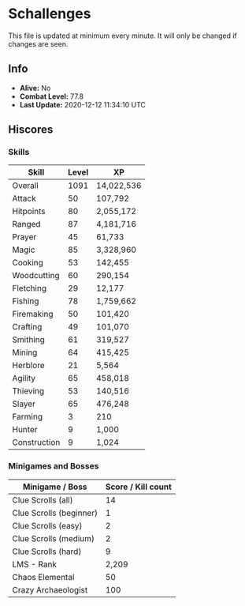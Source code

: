 # Schallenges

This file is updated at minimum every minute. It will only be changed if changes are seen.

## Info

 - **Alive:** No
 - **Combat Level:** 77.8
 - **Last Update:** 2020-12-12 11:34:10 UTC

## Hiscores

### Skills

| Skill | Level | XP |
|--|--|--|
| Overall | 1091 | 14,022,536 |
| Attack | 50 | 107,792 |
| Hitpoints | 80 | 2,055,172 |
| Ranged | 87 | 4,181,716 |
| Prayer | 45 | 61,733 |
| Magic | 85 | 3,328,960 |
| Cooking | 53 | 142,455 |
| Woodcutting | 60 | 290,154 |
| Fletching | 29 | 12,177 |
| Fishing | 78 | 1,759,662 |
| Firemaking | 50 | 101,420 |
| Crafting | 49 | 101,070 |
| Smithing | 61 | 319,527 |
| Mining | 64 | 415,425 |
| Herblore | 21 | 5,564 |
| Agility | 65 | 458,018 |
| Thieving | 53 | 140,516 |
| Slayer | 65 | 476,248 |
| Farming | 3 | 210 |
| Hunter | 9 | 1,000 |
| Construction | 9 | 1,024 |

### Minigames and Bosses

| Minigame / Boss | Score / Kill count |
|--|--|
| Clue Scrolls (all) | 14 |
| Clue Scrolls (beginner) | 1 |
| Clue Scrolls (easy) | 2 |
| Clue Scrolls (medium) | 2 |
| Clue Scrolls (hard) | 9 |
| LMS - Rank | 2,209 |
| Chaos Elemental | 50 |
| Crazy Archaeologist | 100 |
